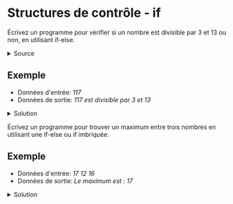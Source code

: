 # Structures de contrôle - if

Écrivez un programme pour vérifier si un nombre est divisible par 3 et 13 ou non, en utilisant if-else.
<details>
<summary>Source</summary>
(https://developpement-informatique.com/article/316/exercices-corriges-pour-maitriser-la-structure-de-controle-if-else)
</details>

Exemple
-------
- Données d'entrée: _117_
- Données de sortie: _117 est divisible par 3 et 13_

<details>
<summary>Solution</summary>

~~~cpp

#include <stdio.h>
 
int main() {
    int nb;

    /* Fournir les données d'entrée */
    printf("Saisir un nombre: ");
    scanf("%d", &nb);

    if((nb % 3 == 0) && (nb % 13 == 0))     {
        printf("%d est divisible par 3 et 13",nb);
    } else {
        printf("%d n'est pas divisible par 3 et 13",nb);
    }

    return 0;
}

~~~
</details>

Écrivez un programme pour trouver un maximum entre trois nombres en utilisant une if-else ou if imbriquée.

Exemple
-------
- Données d'entrée: _17 12 16_
- Données de sortie: _Le maximum est : 17_

<details>
<summary>Solution</summary>

~~~cpp

#include <stdio.h>

int main()
{
    int num1, num2, num3, max;
 
    /* Fournir les données d'entrée */
    printf("Saisir 3 nombres: ");
    scanf("%d%d%d", &num1, &num2, &num3);
 
    if (num1 > num2)
    {
        if(num1 > num3) {
            /* si num1 > num2 et num1 > num3 */
            max = num1;
        } else {
            /* si num1 > num2 mais num1 > num3 est fausse */
            max = num3;
        }
    } else {
        if (num2 > num3) {
            /* Si num1 < num2 et num2 > num3 */
            max = num2;
        } else {
            /* si num1 < num2 et num2 > num3 */
            max = num3;
        }
    }
     
    /* afficher le résultat */
    printf("le maximum est = %d", max);
 
    return 0;
}

~~~
</details>
